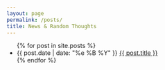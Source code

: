 ```yaml
---
layout: page
permalink: /posts/
title: News & Random Thoughts
---
```


<article class="visual">
  <ul class="posts">
    {% for post in site.posts %}
    <li class='flex three-600 one-500 center'>
      <time class='one-third-600' datetime="{{ post.date | date: "%Y-%m-%e" }}">
        {{ post.date | date: "%e %B %Y" }}
      </time>
      <a class='two-third-600' href="{{ site.baseurl }}{{ post.url }}">{{ post.title }}</a>
    </li>
    {% endfor %}
    </ul>
</article>
